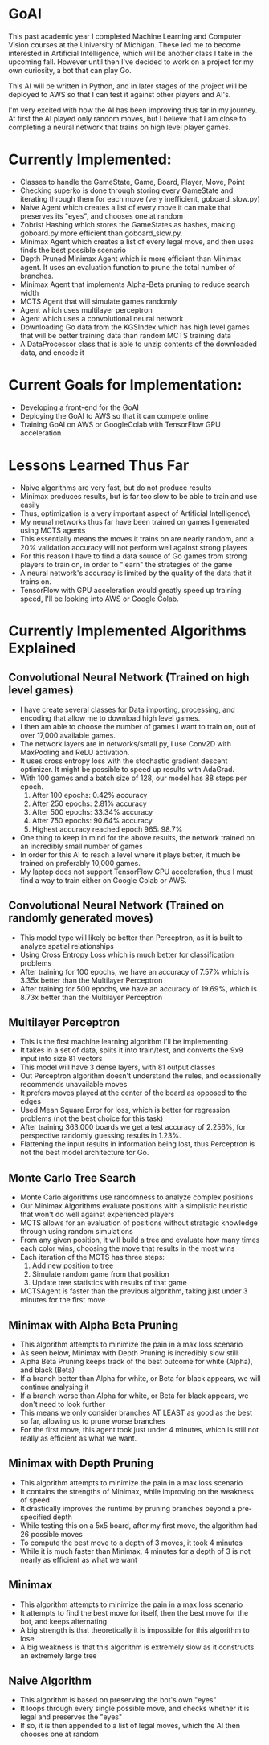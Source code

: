 # GoAI

This past academic year I completed Machine Learning and Computer Vision courses at the University of Michigan. These led me to become interested in Artificial Intelligence, which will be another class I take in the upcoming fall. However until then I've decided to work on a project for my own curiosity, a bot that can play Go. 

This AI will be written in Python, and in later stages of the project will be deployed to AWS so that I can test it against other players and AI's.

I'm very excited with how the AI has been improving thus far in my journey. At first the AI played only random moves, but I believe that I am close to completing a neural network that trains on high level player games.

# Currently Implemented:
- Classes to handle the GameState, Game, Board, Player, Move, Point
- Checking superko is done through storing every GameState and iterating through them for each move (very inefficient, goboard_slow.py)
- Naive Agent which creates a list of every move it can make that preserves its "eyes", and chooses one at random
- Zobrist Hashing which stores the GameStates as hashes, making goboard.py more efficient than goboard_slow.py.
- Minimax Agent which creates a list of every legal move, and then uses finds the best possible scenario
- Depth Pruned Minimax Agent which is more efficient than Minimax agent. It uses an evaluation function to prune the total number of branches.
- Minimax Agent that implements Alpha-Beta pruning to reduce search width
- MCTS Agent that will simulate games randomly
- Agent which uses multilayer perceptron
- Agent which uses a convolutional neural network
- Downloading Go data from the KGSIndex which has high level games that will be better training data than random MCTS training data
- A DataProcessor class that is able to unzip contents of the downloaded data, and encode it

# Current Goals for Implementation:
- Developing a front-end for the GoAI
- Deploying the GoAI to AWS so that it can compete online
- Training GoAI on AWS or GoogleColab with TensorFlow GPU acceleration


# Lessons Learned Thus Far
- Naive algorithms are very fast, but do not produce results
- Minimax produces results, but is far too slow to be able to train and use easily
- Thus, optimization is a very important aspect of Artificial Intelligence\
- My neural networks thus far have been trained on games I generated using MCTS agents
- This essentially means the moves it trains on are nearly random, and a 20% validation accuracy will not perform well against strong players
- For this reason I have to find a data source of Go games from strong players to train on, in order to "learn" the strategies of the game
- A neural network's accuracy is limited by the quality of the data that it trains on.
- TensorFlow with GPU acceleration would greatly speed up training speed, I'll be looking into AWS or Google Colab.

# Currently Implemented Algorithms Explained
## Convolutional Neural Network (Trained on high level games)
- I have create several classes for Data importing, processing, and encoding that allow me to download high level games.
- I then am able to choose the number of games I want to train on, out of over 17,000 available games.
- The network layers are in networks/small.py, I use Conv2D with MaxPooling and ReLU activation.
- It uses cross entropy loss with the stochastic gradient descent optimizer. It might be possible to speed up results with AdaGrad.
- With 100 games and a batch size of 128, our model has 88 steps per epoch.
   1) After 100 epochs: 0.42% accuracy
   2) After 250 epochs: 2.81% accuracy
   3) After 500 epochs: 33.34% accuracy
   4) After 750 epochs: 90.64% accuracy
   5) Highest accuracy reached epoch 965: 98.7%
- One thing to keep in mind for the above results, the network trained on an incredibly small number of games
- In order for this AI to reach a level where it plays better, it much be trained on preferably 10,000 games.
- My laptop does not support TensorFlow GPU acceleration, thus I must find a way to train either on Google Colab or AWS.

## Convolutional Neural Network (Trained on randomly generated moves)
- This model type will likely be better than Perceptron, as it is built to analyze spatial relationships
- Using Cross Entropy Loss which is much better for classification problems
- After training for 100 epochs, we have an accuracy of 7.57% which is 3.35x better than the Multilayer Perceptron
- After training for 500 epochs, we have an accuracy of 19.69%, which is 8.73x better than the Multilayer Perceptron


## Multilayer Perceptron
- This is the first machine learning algorithm I'll be implementing
- It takes in a set of data, splits it into train/test, and converts the 9x9 input into size 81 vectors
- This model will have 3 dense layers, with 81 output classes
- Out Perceptron algorithm doesn't understand the rules, and ocassionally recommends unavailable moves
- It prefers moves played at the center of the board as opposed to the edges
- Used Mean Square Error for loss, which is better for regression problems (not the best choice for this task)
- After training 363,000 boards we get a test accuracy of 2.256%, for perspective randomly guessing results in 1.23%.
- Flattening the input results in information being lost, thus Perceptron is not the best model architecture for Go. 

## Monte Carlo Tree Search
- Monte Carlo algorithms use randomness to analyze complex positions
- Our Minimax Algorithms evaluate positions with a simplistic heuristic that won't do well against experienced players
- MCTS allows for an evaluation of positions without strategic knowledge through using random simulations
- From any given position, it will build a tree and evaluate how many times each color wins, choosing the move that results in the most wins
- Each iteration of the MCTS has three steps:
   1) Add new position to tree
   2) Simulate random game from that position
   3) Update tree statistics with results of that game
- MCTSAgent is faster than the previous algorithm, taking just under 3 minutes for the first move
 
## Minimax with Alpha Beta Pruning
- This algorithm attempts to minimize the pain in a max loss scenario
- As seen below, Minimax with Depth Pruning is incredibly slow still
- Alpha Beta Pruning keeps track of the best outcome for white (Alpha), and black (Beta)
- If a branch better than Alpha for white, or Beta for black appears, we will continue analysing it
- If a branch worse than Alpha for white, or Beta for black appears, we don't need to look further
- This means we only consider branches AT LEAST as good as the best so far, allowing us to prune worse branches
- For the first move, this agent took just under 4 minutes, which is still not really as efficient as what we want.

## Minimax with Depth Pruning
- This algorithm attempts to minimize the pain in a max loss scenario
- It contains the strengths of Minimax, while improving on the weakness of speed
- It drastically improves the runtime by pruning branches beyond a pre-specified depth
- While testing this on a 5x5 board, after my first move, the algorithm had 26 possible moves
- To compute the best move to a depth of 3 moves, it took 4 minutes
- While it is much faster than Minimax, 4 minutes for a depth of 3 is not nearly as efficient as what we want

## Minimax
- This algorithm attempts to minimize the pain in a max loss scenario
- It attempts to find the best move for itself, then the best move for the bot, and keeps alternating
- A big strength is that theoretically it is impossible for this algorithm to lose
- A big weakness is that this algorithm is extremely slow as it constructs an extremely large tree

## Naive Algorithm
- This algorithm is based on preserving the bot's own "eyes"
- It loops through every single possible move, and checks whether it is legal and preserves the "eyes"
- If so, it is then appended to a list of legal moves, which the AI then chooses one at random
